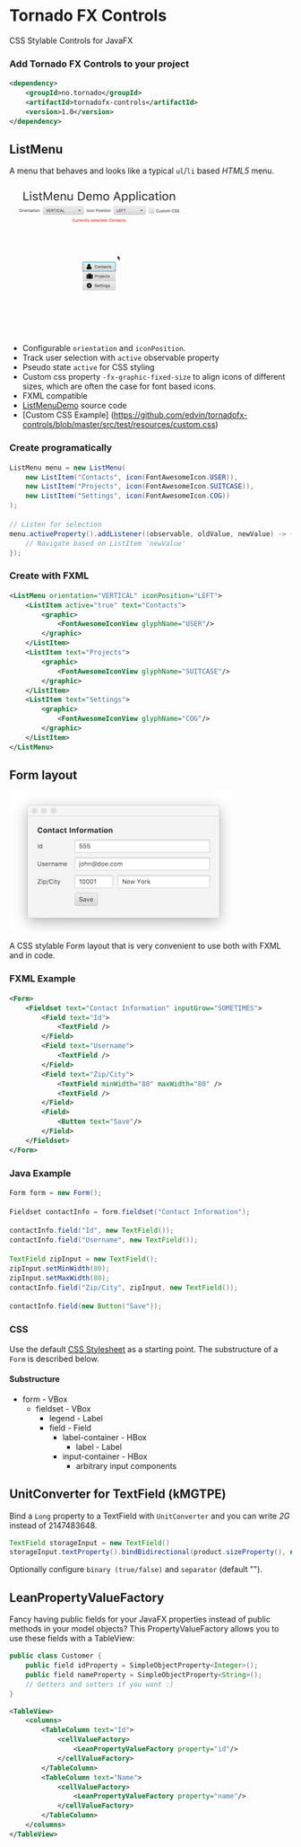 # Tornado FX Controls

CSS Stylable Controls for JavaFX

### Add Tornado FX Controls to your project

```xml
<dependency>
	<groupId>no.tornado</groupId>
	<artifactId>tornadofx-controls</artifactId>
	<version>1.0</version>
</dependency>
```

## ListMenu

A menu that behaves and looks like a typical `ul`/`li` based *HTML5* menu.

![ListMenuDemo](/screenshots/listmenu.gif?raw=true "ListMenuDemo")

 - Configurable `orientation` and `iconPosition`.
 - Track user selection with `active` observable property
 - Pseudo state `active` for CSS styling
 - Custom css property `-fx-graphic-fixed-size` to align icons of different sizes, which are often the case for font based icons.
 - FXML compatible
 - [ListMenuDemo](       https://github.com/edvin/tornadofx-controls/blob/master/src/test/java/tornadofx/control/test/ListMenuDemo.java) source code
 - [Custom CSS Example] (https://github.com/edvin/tornadofx-controls/blob/master/src/test/resources/custom.css)

### Create programatically

```java
ListMenu menu = new ListMenu(
	new ListItem("Contacts", icon(FontAwesomeIcon.USER)),
	new ListItem("Projects", icon(FontAwesomeIcon.SUITCASE)),
	new ListItem("Settings", icon(FontAwesomeIcon.COG))
);

// Listen for selection
menu.activeProperty().addListener((observable, oldValue, newValue) -> {
	// Navigate based on ListItem 'newValue'
});
```

### Create with FXML

```xml
<ListMenu orientation="VERTICAL" iconPosition="LEFT">
	<ListItem active="true" text="Contacts">
		<graphic>
			<FontAwesomeIconView glyphName="USER"/>
		</graphic>
	</ListItem>
	<ListItem text="Projects">
		<graphic>
			<FontAwesomeIconView glyphName="SUITCASE"/>
		</graphic>
	</ListItem>
	<ListItem text="Settings">
		<graphic>
			<FontAwesomeIconView glyphName="COG"/>
		</graphic>
	</ListItem>
</ListMenu>
```
## Form layout

![Form](/screenshots/form.png?raw=true "Form")

A CSS stylable Form layout that is very convenient to use both with FXML and in code.
 
### FXML Example
 
```xml
<Form>
    <Fieldset text="Contact Information" inputGrow="SOMETIMES">
        <Field text="Id">
            <TextField />
        </Field>
        <Field text="Username">
            <TextField />
        </Field>
        <Field text="Zip/City">
            <TextField minWidth="80" maxWidth="80" />
            <TextField />
        </Field>
        <Field>
            <Button text="Save"/>
        </Field>
    </Fieldset>
</Form> 
```
 
### Java Example
 
```java
Form form = new Form();

Fieldset contactInfo = form.fieldset("Contact Information");

contactInfo.field("Id", new TextField());
contactInfo.field("Username", new TextField());

TextField zipInput = new TextField();
zipInput.setMinWidth(80);
zipInput.setMaxWidth(80);
contactInfo.field("Zip/City", zipInput, new TextField());

contactInfo.field(new Button("Save"));
```

### CSS

Use the default [CSS Stylesheet](https://github.com/edvin/tornadofx-controls/blob/master/src/main/resources/tornadofx/control/form.css)
as a starting point. The substructure of a `Form` is described below.

#### Substructure


- form - VBox
	- fieldset - VBox
		- legend - Label
		- field - Field
			- label-container - HBox
				- label - Label
			- input-container - HBox
				- arbitrary input components

## UnitConverter for TextField (kMGTPE)

Bind a `Long` property to a TextField with `UnitConverter` and you can write *2G* instead of 2147483648.

```java
TextField storageInput = new TextField()
storageInput.textProperty().bindBidirectional(product.sizeProperty(), new UnitConverter())
```

Optionally configure `binary (true/false)` and `separator` (default "").

## LeanPropertyValueFactory

Fancy having public fields for your JavaFX properties instead of public methods in your model objects?
This PropertyValueFactory allows you to use these fields with a TableView:

```java
public class Customer {
	public field idProperty = SimpleObjectProperty<Integer>();
	public field nameProperty = SimpleObjectProperty<String>();
	// Getters and setters if you want :)
}
```

```xml
<TableView>
	<columns>
		<TableColumn text="Id">
			<cellValueFactory>
				<LeanPropertyValueFactory property="id"/>
			</cellValueFactory>
		</TableColumn>
		<TableColumn text="Name">
			<cellValueFactory>
				<LeanPropertyValueFactory property="name"/>
			</cellValueFactory>
		</TableColumn>
	</columns>
</TableView>

```